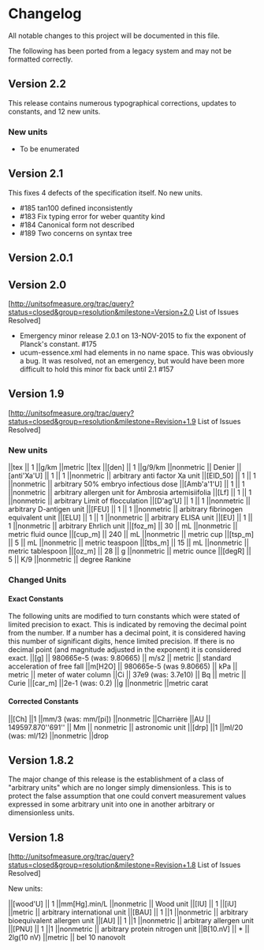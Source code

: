 # Changelog

All notable changes to this project will be documented in this file.

The following has been ported from a legacy system and may not be formatted correctly.

## Version 2.2

This release contains numerous typographical corrections, updates to constants, and 12 new units.

### New units

- To be enumerated


## Version 2.1

This fixes 4 defects of the specification itself. No new units.

  - \#185 tan100 defined inconsistently
  - \#183 Fix typing error for weber quantity kind
  - \#184 Canonical form not described
  - \#189 Two concerns on syntax tree

## Version 2.0.1

## Version 2.0

\[<http://unitsofmeasure.org/trac/query?status=closed&group=resolution&milestone=Version+2.0>
List of Issues Resolved\]

  - Emergency minor release 2.0.1 on 13-NOV-2015 to fix the exponent of
    Planck's constant. \#175
  - ucum-essence.xml had elements in no name space. This was obviously a
    bug. It was resolved, not an emergency, but would have been more
    difficult to hold this minor fix back until 2.1
\#157

## Version 1.9

\[<http://unitsofmeasure.org/trac/query?status=closed&group=resolution&milestone=Revision+1.9>
List of Issues Resolved\]

### New units

||tex || 1 ||g/km ||metric ||tex ||\[den\] || 1 ||g/9/km ||nonmetric ||
Denier ||\[anti'Xa'U\] || 1 || 1 ||nonmetric || arbitrary anti factor Xa
unit ||\[EID\_50\] || 1 || 1 ||nonmetric || arbitrary 50% embryo
infectious dose ||\[Amb'a'1'U\] || 1 || 1 ||nonmetric || arbitrary
allergen unit for Ambrosia artemisiifolia ||\[Lf\] || 1 || 1 ||nonmetric
|| arbitrary Limit of flocculation ||\[D'ag'U\] || 1 || 1 ||nonmetric ||
arbitrary D-antigen unit ||\[FEU\] || 1 || 1 ||nonmetric || arbitrary
fibrinogen equivalent unit ||\[ELU\] || 1 || 1 ||nonmetric || arbitrary
ELISA unit ||\[EU\] || 1 || 1 ||nonmetric || arbitrary Ehrlich unit
||\[foz\_m\] || 30 || mL ||nonmetric || metric fluid ounce ||\[cup\_m\]
|| 240 || mL ||nonmetric || metric cup ||\[tsp\_m\] || 5 || mL
||nonmetric || metric teaspoon ||\[tbs\_m\] || 15 || mL ||nonmetric ||
metric tablespoon ||\[oz\_m\] || 28 || g ||nonmetric || metric ounce
||\[degR\] || 5 || K/9 ||nonmetric || degree Rankine

### Changed Units

#### Exact Constants

The following units are modified to turn constants which were stated of
limited precision to exact. This is indicated by removing the decimal
point from the number. If a number has a decimal point, it is considered
having this number of significant digits, hence limited precision. If
there is no decimal point (and magnitude adjusted in the exponent) it is
considered exact. ||\[g\] || 980665e-5 (was: 9.80665) || m/s2 || metric
|| standard acceleration of free fall ||m\[H2O\] || 980665e-5 (was
9.80665) || kPa || metric || meter of water column ||Ci || 37e9 (was:
3.7e10) || Bq || metric || Curie ||\[car\_m\] ||2e-1 (was: 0.2) ||g
||nonmetric ||metric carat

#### Corrected Constants

||\[Ch\] ||1 ||mm/3 (was: mm/\[pi\]) ||nonmetric ||Charrière ||AU ||
149597.870''691'' || Mm || nonmetric || astronomic unit ||\[drp\] ||1
||ml/20 (was: ml/12) ||nonmetric ||drop

## Version 1.8.2

The major change of this release is the establishment of a class of
"arbitrary units" which are no longer simply dimensionless. This is to
protect the false assumption that one could convert measurement values
expressed in some arbitrary unit into one in another arbitrary or
dimensionless
units.

## Version 1.8

\[<http://unitsofmeasure.org/trac/query?status=closed&group=resolution&milestone=Revision+1.8>
List of Issues Resolved\]

New units:

||\[wood'U\] || 1 ||mm\[Hg\].min/L ||nonmetric || Wood unit ||\[IU\] ||
1 ||\[iU\] ||metric || arbitrary international unit ||\[BAU\] || 1 ||1
||nonmetric || arbitrary bioequivalent allergen unit ||\[AU\] || 1 ||1
||nonmetric || arbitrary allergen unit ||\[PNU\] || 1 ||1 ||nonmetric ||
arbitrary protein nitrogen unit ||B\[10.nV\] || \* || 2lg(10 nV)
||metric || bel 10 nanovolt
